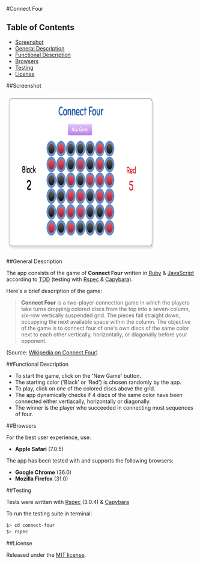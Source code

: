 #Connect Four

## Table of Contents

* [Screenshot](#screenshot)
* [General Description](#general-description)
* [Functional Description](#functional-description)
* [Browsers](#browsers)
* [Testing](#testing)
* [License](#license)


##Screenshot

<div width="400px" >
	<a href="https://raw.githubusercontent.com/nadavmatalon/connect-four/master/public/images/connect-four-screenshot.png">
		<img src="/public/images/connect-four-screenshot.png" width="400" height="420px" />
	</a>
</div>


##General Description

The app consists of the game of __Connect Four__ written in 
[Ruby](https://www.ruby-lang.org/en/) &amp; 
[JavaScript](http://en.wikipedia.org/wiki/JavaScript) 
according to [TDD](http://en.wikipedia.org/wiki/Test-driven_development) 
(testing with [Rspec](http://rspec.info/) &amp; 
[Capybara](https://github.com/jnicklas/capybara)).

Here's a brief description of the game:

>__Connect Four__ is a two-player connection game in which the players 
>take turns dropping colored discs from the top into a seven-column, 
>six-row vertically suspended grid. The pieces fall straight down, 
>occupying the next available space within the column. The objective of 
>the game is to connect four of one's own discs of the same color next 
>to each other vertically, horizontally, or diagonally before your opponent. 

(Source: [Wikipedia on Connect Four](http://en.wikipedia.org/wiki/Connect_Four))


##Functional Description

* To start the game, click on the 'New Game' button.
* The starting color ('Black' or 'Red') is chosen randomly by the app.
* To play, click on one of the colored discs above the grid.
* The app dynamically checks if 4 discs of the same color have been connected 
  either vertiacally, horizontally or diagonally.
* The winner is the player who succeeded in connecting most sequences of four.


##Browsers

For the best user experience, use:

* __Apple Safari__ (7.0.5)

The app has been tested with and supports the following browsers:

* __Google Chrome__ (36.0)
* __Mozilla Firefox__ (31.0)


##Testing

Tests were written with [Rspec](http://rspec.info/) (3.0.4) 
&amp; [Capybara](https://github.com/jnicklas/capybara)

To run the testing suite in terminal: 

```bash
$> cd connect-four
$> rspec
```


##License

<p>Released under the <a href="http://www.opensource.org/licenses/MIT">MIT license</a>.</p>


